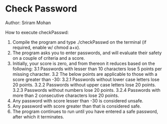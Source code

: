 # Check Password

Author: Sriram Mohan

How to execute checkPasswd:
  1. Compile the program and type ./checkPasswd on the terminal (if required, enable w/ chmod a+x).
  2. The program asks you to enter passwords, and will evaluate their safety on a couple of criteria and a score.
  3. Initially, your score is zero, and from thereon it reduces based on the following:
     3.1 Passwords with lesser than 10 characters lose 5 points per missing character. 
     3.2 The below points are applicable to those with a score greater than -30:
        3.2.1 Passwords without lower case letters lose 20 points.
        3.2.2 Passwords without upper case letters lose 20 points.       
        3.2.3 Passwords without numbers lose 20 points.
        3.2.4 Passwords with more than 2 consecutive characters lose 20 points.   
  3. Any password with score lesser than -30 is considered unsafe.
  4. Any password with score greater than that is considered safe.
  5. The program continues to run until you have entered a safe password, after which it terminates.
     
